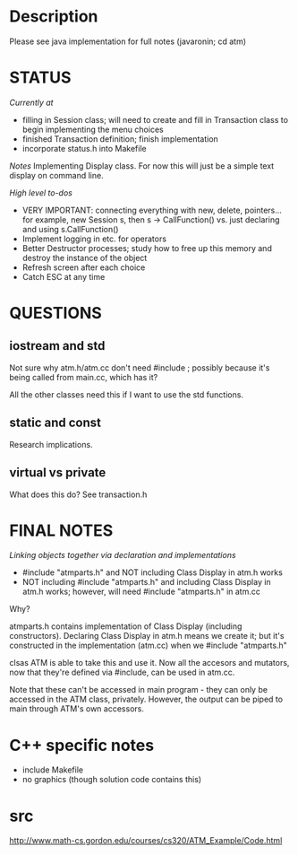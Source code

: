 # Description

Please see java implementation for full notes (javaronin; cd atm)

# STATUS

_Currently at_
- filling in Session class; will need to create and fill in Transaction class to
  begin implementing the menu choices
- finished Transaction definition; finish implementation
- incorporate status.h into Makefile

_Notes_
Implementing Display class. For now this will just be a simple text display on
command line.

_High level to-dos_
- VERY IMPORTANT: connecting everything with new, delete, pointers... for
  example, new Session s, then s -> CallFunction() vs. just declaring and using
  s.CallFunction()
- Implement logging in etc. for operators
- Better Destructor processes; study how to free up this memory and destroy the
  instance of the object
- Refresh screen after each choice
- Catch ESC at any time

# QUESTIONS

##  iostream and std

Not sure why atm.h/atm.cc don't need #include <iostream>; possibly because it's
being called from main.cc, which has it?

All the other classes need this if I want to use the std functions.

##  static and const

Research implications.

##  virtual vs private

What does this do? See transaction.h

# FINAL NOTES

_Linking objects together via declaration and implementations_

- #include "atmparts.h" and NOT including Class Display in atm.h works
- NOT including #include "atmparts.h" and including Class Display in atm.h
  works; however, will need #include "atmparts.h" in atm.cc

Why?

atmparts.h contains implementation of Class Display (including constructors).
Declaring Class Display in atm.h means we create it; but it's constructed in the
implementation (atm.cc) when we #include "atmparts.h"

clsas ATM is able to take this and use it. Now all the accesors and mutators,
now that they're defined via #include, can be used in atm.cc. 

Note that these can't be accessed in main program - they can only be accessed in
the ATM class, privately. However, the output can be piped to main through ATM's
own accessors.

# C++ specific notes

- include Makefile
- no graphics (though solution code contains this)

# src
http://www.math-cs.gordon.edu/courses/cs320/ATM_Example/Code.html
